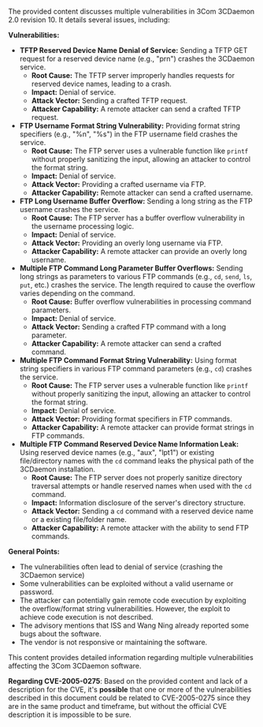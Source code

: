 The provided content discusses multiple vulnerabilities in 3Com 3CDaemon 2.0 revision 10. It details several issues, including:

**Vulnerabilities:**

*   **TFTP Reserved Device Name Denial of Service:** Sending a TFTP GET request for a reserved device name (e.g., "prn") crashes the 3CDaemon service.
    *   **Root Cause:** The TFTP server improperly handles requests for reserved device names, leading to a crash.
    *   **Impact:** Denial of service.
    *   **Attack Vector:** Sending a crafted TFTP request.
    *   **Attacker Capability:** A remote attacker can send a crafted TFTP request.
*   **FTP Username Format String Vulnerability:** Providing format string specifiers (e.g., "%n", "%s") in the FTP username field crashes the service.
    *   **Root Cause:** The FTP server uses a vulnerable function like `printf` without properly sanitizing the input, allowing an attacker to control the format string.
    *   **Impact:** Denial of service.
    *   **Attack Vector:** Providing a crafted username via FTP.
    *  **Attacker Capability:** Remote attacker can send a crafted username.
*   **FTP Long Username Buffer Overflow:** Sending a long string as the FTP username crashes the service.
    *   **Root Cause:** The FTP server has a buffer overflow vulnerability in the username processing logic.
    *   **Impact:** Denial of service.
    *   **Attack Vector:** Providing an overly long username via FTP.
    *   **Attacker Capability:** A remote attacker can provide an overly long username.
*   **Multiple FTP Command Long Parameter Buffer Overflows:** Sending long strings as parameters to various FTP commands (e.g., `cd`, `send`, `ls`, `put`, etc.) crashes the service. The length required to cause the overflow varies depending on the command.
    *   **Root Cause:** Buffer overflow vulnerabilities in processing command parameters.
    *   **Impact:** Denial of service.
    *   **Attack Vector:** Sending a crafted FTP command with a long parameter.
    *   **Attacker Capability:** A remote attacker can send a crafted command.
*  **Multiple FTP Command Format String Vulnerability:** Using format string specifiers in various FTP command parameters (e.g., `cd`) crashes the service.
    *   **Root Cause:**  The FTP server uses a vulnerable function like `printf` without properly sanitizing the input, allowing an attacker to control the format string.
    *   **Impact:** Denial of service.
    *   **Attack Vector:** Providing format specifiers in FTP commands.
    *   **Attacker Capability:** A remote attacker can provide format strings in FTP commands.
*   **Multiple FTP Command Reserved Device Name Information Leak:** Using reserved device names (e.g., "aux", "lpt1") or existing file/directory names with the `cd` command leaks the physical path of the 3CDaemon installation.
    *   **Root Cause:** The FTP server does not properly sanitize directory traversal attempts or handle reserved names when used with the `cd` command.
    *   **Impact:** Information disclosure of the server's directory structure.
    *   **Attack Vector:** Sending a `cd` command with a reserved device name or a existing file/folder name.
    *   **Attacker Capability:** A remote attacker with the ability to send FTP commands.

**General Points:**
*   The vulnerabilities often lead to denial of service (crashing the 3CDaemon service)
*   Some vulnerabilities can be exploited without a valid username or password.
*   The attacker can potentially gain remote code execution by exploiting the overflow/format string vulnerabilities. However, the exploit to achieve code execution is not described.
*   The advisory mentions that ISS and Wang Ning already reported some bugs about the software.
*   The vendor is not responsive or maintaining the software.

This content provides detailed information regarding multiple vulnerabilities affecting the 3Com 3CDaemon software.

**Regarding CVE-2005-0275**:
Based on the provided content and lack of a description for the CVE, it's **possible** that one or more of the vulnerabilities described in this document could be related to CVE-2005-0275 since they are in the same product and timeframe, but without the official CVE description it is impossible to be sure.
